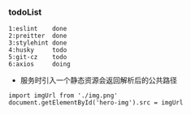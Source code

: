 ### todoList

```
1:eslint    done
2:preitter  done
3:stylehint done
4:husky     todo
5:git-cz    todo
6:axios     doing
```
- 服务时引入一个静态资源会返回解析后的公共路径
```
import imgUrl from './img.png'
document.getElementById('hero-img').src = imgUrl
```